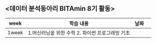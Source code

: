 ## <데이터 분석동아리 BITAmin 8기 활동>
|week|학습 내용|날짜|   |
|:---:|:---:|:---:|:---:|
|1week|1.머신러닝을 위한 수학  2. 파이썬 프로그래밍 기초 

